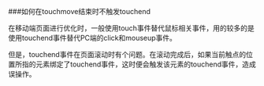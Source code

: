 ###如何在touchmove结束时不触发touchend


在移动端页面进行优化时，一般使用touch事件替代鼠标相关事件，用的较多的是使用touchend事件替代PC端的click和mouseup事件。

但是，touchend事件在页面滚动时有个问题。在滚动完成后，如果当前触点的位置所指的元素绑定了touchend事件，这时便会触发该元素的touchend事件，造成误操作。